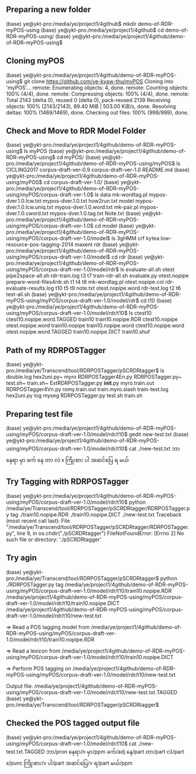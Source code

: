 
## Preparing a new folder
(base) ye@ykt-pro:/media/ye/project1/4github$ mkdir demo-of-RDR-myPOS-using
(base) ye@ykt-pro:/media/ye/project1/4github$ cd demo-of-RDR-myPOS-using/
(base) ye@ykt-pro:/media/ye/project1/4github/demo-of-RDR-myPOS-using$ 

## Cloning myPOS
(base) ye@ykt-pro:/media/ye/project1/4github/demo-of-RDR-myPOS-using$ git clone https://github.com/ye-kyaw-thu/myPOS
Cloning into 'myPOS'...
remote: Enumerating objects: 4, done.
remote: Counting objects: 100% (4/4), done.
remote: Compressing objects: 100% (4/4), done.
remote: Total 2143 (delta 0), reused 0 (delta 0), pack-reused 2139
Receiving objects: 100% (2143/2143), 89.40 MiB | 503.00 KiB/s, done.
Resolving deltas: 100% (1469/1469), done.
Checking out files: 100% (999/999), done.

## Check and Move to RDR Model Folder

(base) ye@ykt-pro:/media/ye/project1/4github/demo-of-RDR-myPOS-using$ ls
myPOS
(base) ye@ykt-pro:/media/ye/project1/4github/demo-of-RDR-myPOS-using$ cd myPOS/
(base) ye@ykt-pro:/media/ye/project1/4github/demo-of-RDR-myPOS-using/myPOS$ ls
CICLING2017  corpus-draft-ver-0.9  corpus-draft-ver-1.0  README.md
(base) ye@ykt-pro:/media/ye/project1/4github/demo-of-RDR-myPOS-using/myPOS$ cd corpus-draft-ver-1.0/
(base) ye@ykt-pro:/media/ye/project1/4github/demo-of-RDR-myPOS-using/myPOS/corpus-draft-ver-1.0$ ls
data         mk-wordtag.pl             mypos-dver.1.0.lcw.txt       mypos-dver.1.0.txt
how2run.txt  model                     mypos-dver.1.0.lcw.uniq.txt  mypos-dver.1.0.word.txt
mk-pair.pl   mypos-dver.1.0.cword.txt  mypos-dver.1.0.tag.txt       Note.txt
(base) ye@ykt-pro:/media/ye/project1/4github/demo-of-RDR-myPOS-using/myPOS/corpus-draft-ver-1.0$ cd model
(base) ye@ykt-pro:/media/ye/project1/4github/demo-of-RDR-myPOS-using/myPOS/corpus-draft-ver-1.0/model$ ls
3gHMM  crf  kytea  low-resource-pos-tagging-2014  maxent  rdr
(base) ye@ykt-pro:/media/ye/project1/4github/demo-of-RDR-myPOS-using/myPOS/corpus-draft-ver-1.0/model$ cd rdr
(base) ye@ykt-pro:/media/ye/project1/4github/demo-of-RDR-myPOS-using/myPOS/corpus-draft-ver-1.0/model/rdr$ ls
evaluate-all.sh  otest              pipe2space-all.sh          rdr-train.log  t3  t7           train-rdr-all.sh
evaluate.py      otest.nopipe       prepare-word-files4rdr.sh  t1             t4  t8
mk-wordtag.pl    otest.nopipe.col   rdr-evaluate-results.log   t10            t5  t9
note.txt         otest.nopipe.word  rdr-test.log               t2             t6  test-all.sh
(base) ye@ykt-pro:/media/ye/project1/4github/demo-of-RDR-myPOS-using/myPOS/corpus-draft-ver-1.0/model/rdr$ cd t10
(base) ye@ykt-pro:/media/ye/project1/4github/demo-of-RDR-myPOS-using/myPOS/corpus-draft-ver-1.0/model/rdr/t10$ ls
ctest10              ctest10.nopipe.word.TAGGED  train10              train10.nopipe.RDR
ctest10.nopipe       otest.nopipe.word           train10.nopipe       train10.nopipe.word
ctest10.nopipe.word  otest.nopipe.word.TAGGED    train10.nopipe.DICT  train10.shuf

## Path of my RDRPOSTagger

(base) ye@ykt-pro:/media/ye/Transcend/tool/RDRPOSTagger/pSCRDRtagger$ ls
double.log          hex2uni.py~  myro            RDRPOSTagger4En.py  RDRPOSTagger.py~  test.sh~          train.sh~
ExtRDRPOSTagger.py  __init__.py  myro.train.out  RDRPOSTagger4Vn.py  romy.train.out    train.myro.slash  train-test.log
hex2uni.py          log          myseg           RDRPOSTagger.py     test.sh           train.sh

## Preparing test file

(base) ye@ykt-pro:/media/ye/project1/4github/demo-of-RDR-myPOS-using/myPOS/corpus-draft-ver-1.0/model/rdr/t10$ gedit new-test.txt
(base) ye@ykt-pro:/media/ye/project1/4github/demo-of-RDR-myPOS-using/myPOS/corpus-draft-ver-1.0/model/rdr/t10$ cat ./new-test.txt
ဘာ နေရာ မှာ ခက် နေ တာ လဲ ။
ကြိုးစား ပါ အဆင်ပြေ ရ မယ်

## Try Tagging with RDRPOSTagger

(base) ye@ykt-pro:/media/ye/project1/4github/demo-of-RDR-myPOS-using/myPOS/corpus-draft-ver-1.0/model/rdr/t10$ python /media/ye/Transcend/tool/RDRPOSTagger/pSCRDRtagger/RDRPOSTagger.py tag ./train10.nopipe.RDR ./train10.nopipe.DICT ./new-test.txt 
Traceback (most recent call last):
  File "/media/ye/Transcend/tool/RDRPOSTagger/pSCRDRtagger/RDRPOSTagger.py", line 9, in <module>
    os.chdir("./pSCRDRtagger")
FileNotFoundError: [Errno 2] No such file or directory: './pSCRDRtagger'

## Try agin

(base) ye@ykt-pro:/media/ye/Transcend/tool/RDRPOSTagger/pSCRDRtagger$ python ./RDRPOSTagger.py tag /media/ye/project1/4github/demo-of-RDR-myPOS-using/myPOS/corpus-draft-ver-1.0/model/rdr/t10/train10.nopipe.RDR /media/ye/project1/4github/demo-of-RDR-myPOS-using/myPOS/corpus-draft-ver-1.0/model/rdr/t10/train10.nopipe.DICT /media/ye/project1/4github/demo-of-RDR-myPOS-using/myPOS/corpus-draft-ver-1.0/model/rdr/t10/new-test.txt 

=> Read a POS tagging model from /media/ye/project1/4github/demo-of-RDR-myPOS-using/myPOS/corpus-draft-ver-1.0/model/rdr/t10/train10.nopipe.RDR

=> Read a lexicon from /media/ye/project1/4github/demo-of-RDR-myPOS-using/myPOS/corpus-draft-ver-1.0/model/rdr/t10/train10.nopipe.DICT

=> Perform POS tagging on /media/ye/project1/4github/demo-of-RDR-myPOS-using/myPOS/corpus-draft-ver-1.0/model/rdr/t10/new-test.txt

Output file: /media/ye/project1/4github/demo-of-RDR-myPOS-using/myPOS/corpus-draft-ver-1.0/model/rdr/t10/new-test.txt.TAGGED
(base) ye@ykt-pro:/media/ye/Transcend/tool/RDRPOSTagger/pSCRDRtagger$

## Checked the POS tagged output file

(base) ye@ykt-pro:/media/ye/project1/4github/demo-of-RDR-myPOS-using/myPOS/corpus-draft-ver-1.0/model/rdr/t10$ cat ./new-test.txt.TAGGED 
ဘာ/pron နေရာ/n မှာ/ppm ခက်/adj နေ/part တာ/part လဲ/part ။/punc
ကြိုးစား/v ပါ/part အဆင်ပြေ/v ရ/part မယ်/ppm

